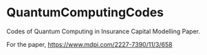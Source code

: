 # QuantumComputingCodes
Codes of Quantum Computing in Insurance Capital Modelling Paper.

For the paper, https://www.mdpi.com/2227-7390/11/3/658
